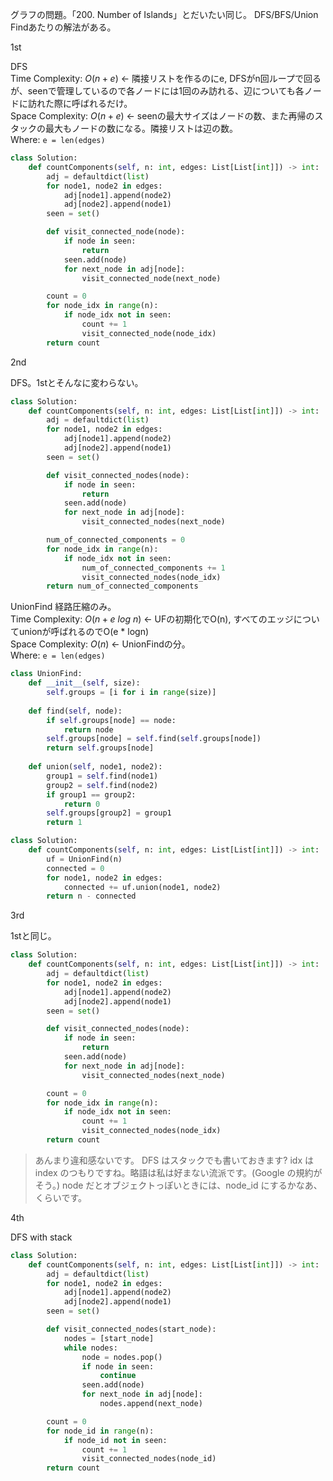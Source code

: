 グラフの問題。「200. Number of Islands」とだいたい同じ。
DFS/BFS/Union Findあたりの解法がある。

1st

DFS  
Time Complexity:  $O(n + e)$ ← 隣接リストを作るのにe, DFSがn回ループで回るが、seenで管理しているので各ノードには1回のみ訪れる、辺についても各ノードに訪れた際に呼ばれるだけ。  
Space Complexity: $O(n + e)$ ← seenの最大サイズはノードの数、また再帰のスタックの最大もノードの数になる。隣接リストは辺の数。  
Where: `e = len(edges)`  

```python
class Solution:
    def countComponents(self, n: int, edges: List[List[int]]) -> int:
        adj = defaultdict(list)
        for node1, node2 in edges:
            adj[node1].append(node2)
            adj[node2].append(node1)
        seen = set()

        def visit_connected_node(node):
            if node in seen:
                return
            seen.add(node)
            for next_node in adj[node]:
                visit_connected_node(next_node)

        count = 0
        for node_idx in range(n):
            if node_idx not in seen:
                count += 1
                visit_connected_node(node_idx)
        return count
```

2nd

DFS。1stとそんなに変わらない。
```python
class Solution:
    def countComponents(self, n: int, edges: List[List[int]]) -> int:
        adj = defaultdict(list)
        for node1, node2 in edges:
            adj[node1].append(node2)
            adj[node2].append(node1)
        seen = set()

        def visit_connected_nodes(node):
            if node in seen:
                return
            seen.add(node)
            for next_node in adj[node]:
                visit_connected_nodes(next_node)

        num_of_connected_components = 0
        for node_idx in range(n):
            if node_idx not in seen:
                num_of_connected_components += 1
                visit_connected_nodes(node_idx)
        return num_of_connected_components
```

UnionFind 経路圧縮のみ。  
Time Complexity:  $O(n + e\ log\ n)$ ← UFの初期化でO(n), すべてのエッジについてunionが呼ばれるのでO(e * logn)  
Space Complexity: $O(n)$ ← UnionFindの分。  
Where: `e = len(edges)`  

```python
class UnionFind:
    def __init__(self, size):
        self.groups = [i for i in range(size)]
    
    def find(self, node):
        if self.groups[node] == node:
            return node
        self.groups[node] = self.find(self.groups[node])
        return self.groups[node]
    
    def union(self, node1, node2):
        group1 = self.find(node1)
        group2 = self.find(node2)
        if group1 == group2:
            return 0
        self.groups[group2] = group1
        return 1

class Solution:
    def countComponents(self, n: int, edges: List[List[int]]) -> int:
        uf = UnionFind(n)
        connected = 0
        for node1, node2 in edges:
            connected += uf.union(node1, node2)
        return n - connected
```

3rd

1stと同じ。

```python
class Solution:
    def countComponents(self, n: int, edges: List[List[int]]) -> int:
        adj = defaultdict(list)
        for node1, node2 in edges:
            adj[node1].append(node2)
            adj[node2].append(node1)
        seen = set()

        def visit_connected_nodes(node):
            if node in seen:
                return
            seen.add(node)
            for next_node in adj[node]:
                visit_connected_nodes(next_node)

        count = 0
        for node_idx in range(n):
            if node_idx not in seen:
                count += 1
                visit_connected_nodes(node_idx)
        return count
```

> あんまり違和感ないです。
DFS はスタックでも書いておきます?
idx は index のつもりですね。略語は私は好まない流派です。(Google の規約がそう。)
node だとオブジェクトっぽいときには、node_id にするかなあ、くらいです。

4th

DFS with stack
```python
class Solution:
    def countComponents(self, n: int, edges: List[List[int]]) -> int:
        adj = defaultdict(list)
        for node1, node2 in edges:
            adj[node1].append(node2)
            adj[node2].append(node1)
        seen = set()

        def visit_connected_nodes(start_node):
            nodes = [start_node]
            while nodes:
                node = nodes.pop()
                if node in seen:
                    continue
                seen.add(node)
                for next_node in adj[node]:
                    nodes.append(next_node) 

        count = 0
        for node_id in range(n):
            if node_id not in seen:
                count += 1
                visit_connected_nodes(node_id)
        return count
```
